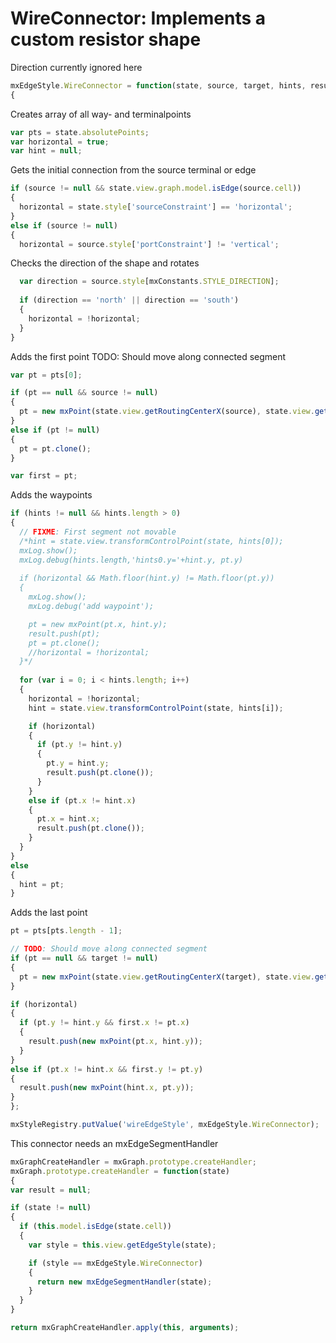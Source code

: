 # WireConnector: Implements a custom resistor shape

Direction currently ignored here

```js
mxEdgeStyle.WireConnector = function(state, source, target, hints, result)
{
```

Creates array of all way- and terminalpoints

```js
var pts = state.absolutePoints;
var horizontal = true;
var hint = null;
```

Gets the initial connection from the source terminal or edge

```js
if (source != null && state.view.graph.model.isEdge(source.cell))
{
  horizontal = state.style['sourceConstraint'] == 'horizontal';
}
else if (source != null)
{
  horizontal = source.style['portConstraint'] != 'vertical';
```

Checks the direction of the shape and rotates

```js
  var direction = source.style[mxConstants.STYLE_DIRECTION];
  
  if (direction == 'north' || direction == 'south')
  {
    horizontal = !horizontal;
  }
}
```

Adds the first point
TODO: Should move along connected segment

```js
var pt = pts[0];

if (pt == null && source != null)
{
  pt = new mxPoint(state.view.getRoutingCenterX(source), state.view.getRoutingCenterY(source));
}
else if (pt != null)
{
  pt = pt.clone();
}

var first = pt;
```

Adds the waypoints

```js
if (hints != null && hints.length > 0)
{
  // FIXME: First segment not movable
  /*hint = state.view.transformControlPoint(state, hints[0]);
  mxLog.show();
  mxLog.debug(hints.length,'hints0.y='+hint.y, pt.y)
  
  if (horizontal && Math.floor(hint.y) != Math.floor(pt.y))
  {
    mxLog.show();
    mxLog.debug('add waypoint');

    pt = new mxPoint(pt.x, hint.y);
    result.push(pt);
    pt = pt.clone();
    //horizontal = !horizontal;
  }*/
  
  for (var i = 0; i < hints.length; i++)
  {
    horizontal = !horizontal;
    hint = state.view.transformControlPoint(state, hints[i]);

    if (horizontal)
    {
      if (pt.y != hint.y)
      {
        pt.y = hint.y;
        result.push(pt.clone());
      }
    }
    else if (pt.x != hint.x)
    {
      pt.x = hint.x;
      result.push(pt.clone());
    }
  }
}
else
{
  hint = pt;
}
```

Adds the last point

```js
pt = pts[pts.length - 1];

// TODO: Should move along connected segment
if (pt == null && target != null)
{
  pt = new mxPoint(state.view.getRoutingCenterX(target), state.view.getRoutingCenterY(target));
}

if (horizontal)
{
  if (pt.y != hint.y && first.x != pt.x)
  {
    result.push(new mxPoint(pt.x, hint.y));
  }
}
else if (pt.x != hint.x && first.y != pt.y)
{
  result.push(new mxPoint(hint.x, pt.y));
}
};

mxStyleRegistry.putValue('wireEdgeStyle', mxEdgeStyle.WireConnector);
```

This connector needs an mxEdgeSegmentHandler

```js
mxGraphCreateHandler = mxGraph.prototype.createHandler;
mxGraph.prototype.createHandler = function(state)
{
var result = null;

if (state != null)
{
  if (this.model.isEdge(state.cell))
  {
    var style = this.view.getEdgeStyle(state);

    if (style == mxEdgeStyle.WireConnector)
    {
      return new mxEdgeSegmentHandler(state);
    }
  }
}

return mxGraphCreateHandler.apply(this, arguments);
```
